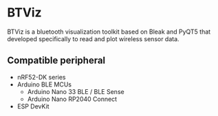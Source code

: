 # BTViz

BTViz is a bluetooth visualization toolkit based on Bleak and PyQT5 that developed specifically to read and plot wireless sensor data.

## Compatible peripheral

- nRF52-DK series
- Arduino BLE MCUs
  - Arduino Nano 33 BLE / BLE Sense
  - Arduino Nano RP2040 Connect
- ESP DevKit
